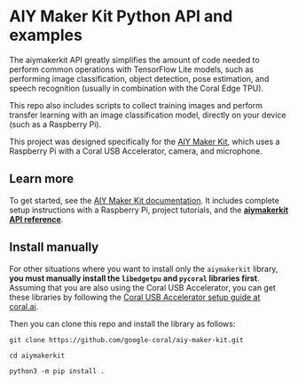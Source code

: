 # AIY Maker Kit Python API and examples

The aiymakerkit API greatly simplifies the amount of code needed to
perform common operations with TensorFlow Lite models, such as performing image
classification, object detection, pose estimation, and speech recognition
(usually in combination with the Coral Edge TPU).

This repo also includes
scripts to collect training images and perform transfer learning with an image
classification model, directly on your device (such as a Raspberry Pi).

This project was designed specifically for the
[AIY Maker Kit](https://aiyprojects.withgoogle.com/maker/), which uses a
Raspberry Pi with a Coral USB Accelerator, camera, and microphone.

## Learn more

To get started, see the [AIY Maker Kit documentation](https://aiyprojects.withgoogle.com/maker/).
It includes complete setup instructions with a Raspberry Pi, project tutorials,
and the **[aiymakerkit API reference](https://aiyprojects.withgoogle.com/maker/#reference)**.


## Install manually

For other situations where you want to install only the `aiymakerkit` library,
**you must manually install the `libedgetpu` and `pycoral` libraries first**.
Assuming that you are also using the Coral USB
Accelerator, you can get these libraries by following the [Coral USB Accelerator
setup guide at coral.ai](https://coral.ai/docs/accelerator/get-started/).

Then you can clone this repo and install the library as follows:

```
git clone https://github.com/google-coral/aiy-maker-kit.git

cd aiymakerkit

python3 -m pip install .
```
